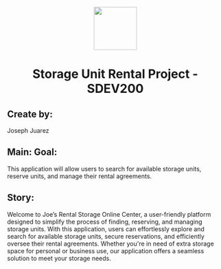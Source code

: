 <p align="center">
  <img width="100" height="100" src="https://brandslogos.com/wp-content/uploads/images/java-logo-1.png">
</p>

<h1 align="center"> Storage Unit Rental Project - SDEV200</h1>

## Create by:
Joseph Juarez

## Main: Goal:
This application will allow users to search for available storage units, reserve units, and manage their rental agreements.


## Story:
Welcome to Joe’s Rental Storage Online Center, 
a user-friendly platform designed to simplify the process of finding, reserving, 
and managing storage units. With this application, users can effortlessly explore and search for available storage units,
secure reservations, and efficiently oversee their rental agreements. Whether you're in need of extra storage space for personal or business use,
our application offers a seamless solution to meet your storage needs.









